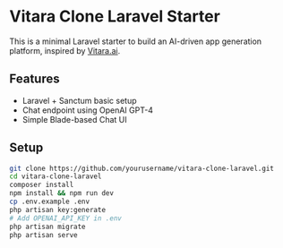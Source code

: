 # Vitara Clone Laravel Starter

This is a minimal Laravel starter to build an AI-driven app generation platform, inspired by [Vitara.ai](https://vitara.ai).

## Features

- Laravel + Sanctum basic setup
- Chat endpoint using OpenAI GPT-4
- Simple Blade-based Chat UI

## Setup

```bash
git clone https://github.com/yourusername/vitara-clone-laravel.git
cd vitara-clone-laravel
composer install
npm install && npm run dev
cp .env.example .env
php artisan key:generate
# Add OPENAI_API_KEY in .env
php artisan migrate
php artisan serve
